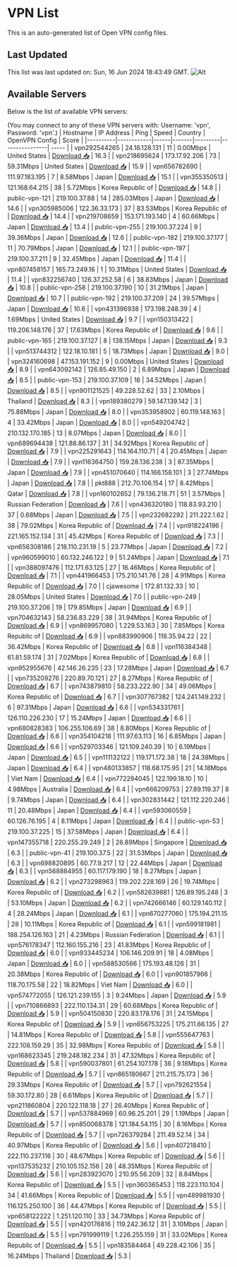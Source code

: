 # VPN List

This is an auto-generated list of Open VPN config files.

## Last Updated

This list was last updated on: Sun, 16 Jun 2024 18:43:49 GMT.
![Alt](https://repobeats.axiom.co/api/embed/186b98318ef1479477931607c1ad7d823f12451f.svg "Repobeats analytics image")

## Available Servers

Below is the list of available VPN servers:

(You may connect to any of these VPN servers with: Username: 'vpn', Password: 'vpn'.)
| Hostname | IP Address | Ping | Speed | Country | OpenVPN Config | Score |
|----------|------------|------|-------|---------|----------------| ----- |
| vpn292544265 | 24.18.128.131 | 11 | 0.00Mbps | United States | [Download 📥](./configs/server_0_US.ovpn) | 16.3 |
| vpn218695624 | 173.17.92.206 | 73 | 59.31Mbps | United States | [Download 📥](./configs/server_1_US.ovpn) | 15.9 |
| vpn656782690 | 111.97.183.195 | 7 | 8.58Mbps | Japan | [Download 📥](./configs/server_2_JP.ovpn) | 15.1 |
| vpn355350513 | 121.168.64.215 | 38 | 5.72Mbps | Korea Republic of | [Download 📥](./configs/server_3_KR.ovpn) | 14.8 |
| public-vpn-121 | 219.100.37.88 | 14 | 285.03Mbps | Japan | [Download 📥](./configs/server_4_JP.ovpn) | 14.6 |
| vpn305985006 | 122.36.33.173 | 37 | 83.53Mbps | Korea Republic of | [Download 📥](./configs/server_5_KR.ovpn) | 14.4 |
| vpn219708659 | 153.171.193.140 | 4 | 60.66Mbps | Japan | [Download 📥](./configs/server_6_JP.ovpn) | 13.4 |
| public-vpn-255 | 219.100.37.224 | 9 | 39.36Mbps | Japan | [Download 📥](./configs/server_7_JP.ovpn) | 12.6 |
| public-vpn-182 | 219.100.37.177 | 11 | 70.79Mbps | Japan | [Download 📥](./configs/server_8_JP.ovpn) | 12.1 |
| public-vpn-197 | 219.100.37.211 | 9 | 32.45Mbps | Japan | [Download 📥](./configs/server_9_JP.ovpn) | 11.4 |
| vpn807458157 | 165.73.249.16 | 1 | 10.31Mbps | United States | [Download 📥](./configs/server_10_US.ovpn) | 11.4 |
| vpn832256740 | 126.37.252.58 | 6 | 38.83Mbps | Japan | [Download 📥](./configs/server_11_JP.ovpn) | 10.8 |
| public-vpn-258 | 219.100.37.190 | 10 | 31.21Mbps | Japan | [Download 📥](./configs/server_12_JP.ovpn) | 10.7 |
| public-vpn-192 | 219.100.37.209 | 24 | 39.57Mbps | Japan | [Download 📥](./configs/server_13_JP.ovpn) | 10.6 |
| vpn431396938 | 173.198.248.39 | 4 | 1.69Mbps | United States | [Download 📥](./configs/server_14_US.ovpn) | 9.7 |
| vpn150313422 | 119.206.148.176 | 37 | 17.63Mbps | Korea Republic of | [Download 📥](./configs/server_15_KR.ovpn) | 9.6 |
| public-vpn-165 | 219.100.37.127 | 8 | 138.15Mbps | Japan | [Download 📥](./configs/server_16_JP.ovpn) | 9.3 |
| vpn513744312 | 122.18.10.181 | 5 | 18.73Mbps | Japan | [Download 📥](./configs/server_17_JP.ovpn) | 9.0 |
| vpn324160698 | 47.153.191.152 | 9 | 0.00Mbps | United States | [Download 📥](./configs/server_18_US.ovpn) | 8.9 |
| vpn643092142 | 126.85.49.150 | 2 | 6.89Mbps | Japan | [Download 📥](./configs/server_19_JP.ovpn) | 8.5 |
| public-vpn-153 | 219.100.37.109 | 18 | 34.52Mbps | Japan | [Download 📥](./configs/server_20_JP.ovpn) | 8.5 |
| vpn901121525 | 49.228.52.62 | 33 | 2.10Mbps | Thailand | [Download 📥](./configs/server_21_TH.ovpn) | 8.3 |
| vpn189380279 | 59.147.139.142 | 3 | 75.88Mbps | Japan | [Download 📥](./configs/server_22_JP.ovpn) | 8.0 |
| vpn353958902 | 60.119.148.163 | 4 | 33.42Mbps | Japan | [Download 📥](./configs/server_23_JP.ovpn) | 8.0 |
| vpn549204742 | 210.132.170.185 | 13 | 8.07Mbps | Japan | [Download 📥](./configs/server_24_JP.ovpn) | 8.0 |
| vpn689694438 | 121.88.86.137 | 31 | 34.92Mbps | Korea Republic of | [Download 📥](./configs/server_25_KR.ovpn) | 7.9 |
| vpn225291643 | 114.164.110.71 | 4 | 20.45Mbps | Japan | [Download 📥](./configs/server_26_JP.ovpn) | 7.9 |
| vpn116364750 | 159.28.136.238 | 3 | 87.35Mbps | Japan | [Download 📥](./configs/server_27_JP.ovpn) | 7.9 |
| vpn451070640 | 114.166.158.101 | 3 | 27.74Mbps | Japan | [Download 📥](./configs/server_28_JP.ovpn) | 7.8 |
| pkt888 | 212.70.106.154 | 17 | 8.42Mbps | Qatar | [Download 📥](./configs/server_29_QA.ovpn) | 7.8 |
| vpn160102652 | 79.136.218.71 | 51 | 3.57Mbps | Russian Federation | [Download 📥](./configs/server_30_RU.ovpn) | 7.6 |
| vpn436320180 | 118.83.93.210 | 37 | 0.68Mbps | Japan | [Download 📥](./configs/server_31_JP.ovpn) | 7.5 |
| vpn232682292 | 211.222.1.62 | 38 | 79.02Mbps | Korea Republic of | [Download 📥](./configs/server_32_KR.ovpn) | 7.4 |
| vpn918224196 | 221.165.152.134 | 31 | 45.42Mbps | Korea Republic of | [Download 📥](./configs/server_33_KR.ovpn) | 7.3 |
| vpn656308186 | 218.110.231.19 | 5 | 23.77Mbps | Japan | [Download 📥](./configs/server_34_JP.ovpn) | 7.2 |
| vpn960599010 | 60.132.246.122 | 9 | 51.24Mbps | Japan | [Download 📥](./configs/server_35_JP.ovpn) | 7.1 |
| vpn388097476 | 112.171.63.125 | 27 | 16.46Mbps | Korea Republic of | [Download 📥](./configs/server_36_KR.ovpn) | 7.1 |
| vpn441966453 | 175.210.141.76 | 28 | 4.91Mbps | Korea Republic of | [Download 📥](./configs/server_37_KR.ovpn) | 7.0 |
| cjawesome | 172.81.132.33 | 10 | 28.05Mbps | United States | [Download 📥](./configs/server_38_US.ovpn) | 7.0 |
| public-vpn-249 | 219.100.37.206 | 19 | 179.85Mbps | Japan | [Download 📥](./configs/server_39_JP.ovpn) | 6.9 |
| vpn704632143 | 58.236.83.229 | 38 | 31.94Mbps | Korea Republic of | [Download 📥](./configs/server_40_KR.ovpn) | 6.9 |
| vpn869957080 | 1.229.53.163 | 30 | 7.85Mbps | Korea Republic of | [Download 📥](./configs/server_41_KR.ovpn) | 6.9 |
| vpn883990906 | 118.35.94.22 | 22 | 36.42Mbps | Korea Republic of | [Download 📥](./configs/server_42_KR.ovpn) | 6.8 |
| vpn116384348 | 61.81.59.174 | 31 | 7.02Mbps | Korea Republic of | [Download 📥](./configs/server_43_KR.ovpn) | 6.8 |
| vpn952955676 | 42.146.26.235 | 23 | 17.28Mbps | Japan | [Download 📥](./configs/server_44_JP.ovpn) | 6.7 |
| vpn735209276 | 220.89.70.121 | 27 | 8.27Mbps | Korea Republic of | [Download 📥](./configs/server_45_KR.ovpn) | 6.7 |
| vpn743879810 | 58.233.222.90 | 34 | 49.06Mbps | Korea Republic of | [Download 📥](./configs/server_46_KR.ovpn) | 6.7 |
| vpn307767382 | 124.241.149.232 | 6 | 97.31Mbps | Japan | [Download 📥](./configs/server_47_JP.ovpn) | 6.6 |
| vpn534331761 | 126.110.226.230 | 17 | 15.24Mbps | Japan | [Download 📥](./configs/server_48_JP.ovpn) | 6.6 |
| vpn680828383 | 106.255.106.69 | 38 | 8.80Mbps | Korea Republic of | [Download 📥](./configs/server_49_KR.ovpn) | 6.6 |
| vpn354104218 | 111.97.63.113 | 16 | 6.85Mbps | Japan | [Download 📥](./configs/server_50_JP.ovpn) | 6.6 |
| vpn529703346 | 121.109.240.39 | 10 | 6.19Mbps | Japan | [Download 📥](./configs/server_51_JP.ovpn) | 6.5 |
| vpn111132122 | 119.171.172.38 | 18 | 24.38Mbps | Japan | [Download 📥](./configs/server_52_JP.ovpn) | 6.4 |
| vpn480133857 | 118.68.175.95 | 21 | 14.18Mbps | Viet Nam | [Download 📥](./configs/server_53_VN.ovpn) | 6.4 |
| vpn772294045 | 122.199.18.10 | 10 | 4.98Mbps | Australia | [Download 📥](./configs/server_54_AU.ovpn) | 6.4 |
| vpn666209753 | 27.89.119.37 | 8 | 9.74Mbps | Japan | [Download 📥](./configs/server_55_JP.ovpn) | 6.4 |
| vpn302831442 | 121.112.220.246 | 11 | 20.48Mbps | Japan | [Download 📥](./configs/server_56_JP.ovpn) | 6.4 |
| vpn593060559 | 60.126.76.195 | 4 | 8.11Mbps | Japan | [Download 📥](./configs/server_57_JP.ovpn) | 6.4 |
| public-vpn-53 | 219.100.37.225 | 15 | 37.58Mbps | Japan | [Download 📥](./configs/server_58_JP.ovpn) | 6.4 |
| vpn147355718 | 220.255.29.249 | 2 | 26.89Mbps | Singapore | [Download 📥](./configs/server_59_SG.ovpn) | 6.3 |
| public-vpn-41 | 219.100.37.5 | 22 | 31.53Mbps | Japan | [Download 📥](./configs/server_60_JP.ovpn) | 6.3 |
| vpn698820895 | 60.77.9.217 | 12 | 22.44Mbps | Japan | [Download 📥](./configs/server_61_JP.ovpn) | 6.3 |
| vpn568884955 | 60.117.179.190 | 18 | 8.27Mbps | Japan | [Download 📥](./configs/server_62_JP.ovpn) | 6.2 |
| vpn273298963 | 119.202.228.169 | 26 | 19.74Mbps | Korea Republic of | [Download 📥](./configs/server_63_KR.ovpn) | 6.2 |
| vpn582639881 | 126.89.195.248 | 3 | 53.10Mbps | Japan | [Download 📥](./configs/server_64_JP.ovpn) | 6.2 |
| vpn742666146 | 60.129.140.112 | 4 | 28.24Mbps | Japan | [Download 📥](./configs/server_65_JP.ovpn) | 6.1 |
| vpn670277060 | 175.194.211.15 | 28 | 10.11Mbps | Korea Republic of | [Download 📥](./configs/server_66_KR.ovpn) | 6.1 |
| vpn599181981 | 188.254.126.163 | 21 | 4.23Mbps | Russian Federation | [Download 📥](./configs/server_67_RU.ovpn) | 6.1 |
| vpn576178347 | 112.160.155.216 | 23 | 41.83Mbps | Korea Republic of | [Download 📥](./configs/server_68_KR.ovpn) | 6.0 |
| vpn933445234 | 106.146.209.91 | 18 | 4.08Mbps | Japan | [Download 📥](./configs/server_69_JP.ovpn) | 6.0 |
| vpn588530566 | 175.193.48.126 | 31 | 20.38Mbps | Korea Republic of | [Download 📥](./configs/server_70_KR.ovpn) | 6.0 |
| vpn901857966 | 118.70.175.58 | 22 | 18.82Mbps | Viet Nam | [Download 📥](./configs/server_71_VN.ovpn) | 6.0 |
| vpn574772055 | 126.121.239.155 | 3 | 9.24Mbps | Japan | [Download 📥](./configs/server_72_JP.ovpn) | 5.9 |
| vpn710866893 | 222.110.134.31 | 29 | 60.68Mbps | Korea Republic of | [Download 📥](./configs/server_73_KR.ovpn) | 5.9 |
| vpn504150830 | 220.83.178.176 | 31 | 24.15Mbps | Korea Republic of | [Download 📥](./configs/server_74_KR.ovpn) | 5.9 |
| vpn656753225 | 175.211.66.135 | 27 | 14.81Mbps | Korea Republic of | [Download 📥](./configs/server_75_KR.ovpn) | 5.8 |
| vpn555647763 | 222.108.159.29 | 35 | 32.98Mbps | Korea Republic of | [Download 📥](./configs/server_76_KR.ovpn) | 5.8 |
| vpn168623345 | 219.248.182.234 | 31 | 47.32Mbps | Korea Republic of | [Download 📥](./configs/server_77_KR.ovpn) | 5.8 |
| vpn590037801 | 61.254.107.178 | 36 | 9.18Mbps | Korea Republic of | [Download 📥](./configs/server_78_KR.ovpn) | 5.7 |
| vpn865180667 | 211.215.75.173 | 36 | 29.33Mbps | Korea Republic of | [Download 📥](./configs/server_79_KR.ovpn) | 5.7 |
| vpn792621554 | 59.30.172.80 | 28 | 6.61Mbps | Korea Republic of | [Download 📥](./configs/server_80_KR.ovpn) | 5.7 |
| vpn211860804 | 220.122.118.18 | 27 | 26.40Mbps | Korea Republic of | [Download 📥](./configs/server_81_KR.ovpn) | 5.7 |
| vpn537884969 | 60.96.25.201 | 29 | 1.19Mbps | Japan | [Download 📥](./configs/server_82_JP.ovpn) | 5.7 |
| vpn850068378 | 121.184.54.115 | 30 | 8.16Mbps | Korea Republic of | [Download 📥](./configs/server_83_KR.ovpn) | 5.7 |
| vpn726379284 | 211.49.52.14 | 34 | 40.97Mbps | Korea Republic of | [Download 📥](./configs/server_84_KR.ovpn) | 5.6 |
| vpn407218410 | 222.110.237.116 | 30 | 48.67Mbps | Korea Republic of | [Download 📥](./configs/server_85_KR.ovpn) | 5.6 |
| vpn137535232 | 210.105.152.156 | 28 | 48.35Mbps | Korea Republic of | [Download 📥](./configs/server_86_KR.ovpn) | 5.6 |
| vpn283923070 | 210.95.56.209 | 32 | 8.84Mbps | Korea Republic of | [Download 📥](./configs/server_87_KR.ovpn) | 5.5 |
| vpn360365453 | 118.223.110.104 | 34 | 41.66Mbps | Korea Republic of | [Download 📥](./configs/server_88_KR.ovpn) | 5.5 |
| vpn489981930 | 116.125.250.100 | 36 | 44.47Mbps | Korea Republic of | [Download 📥](./configs/server_89_KR.ovpn) | 5.5 |
| vpn658122222 | 1.251.120.110 | 33 | 34.73Mbps | Korea Republic of | [Download 📥](./configs/server_90_KR.ovpn) | 5.5 |
| vpn420176816 | 119.242.36.12 | 31 | 3.10Mbps | Japan | [Download 📥](./configs/server_91_JP.ovpn) | 5.5 |
| vpn791999119 | 1.226.255.159 | 31 | 33.02Mbps | Korea Republic of | [Download 📥](./configs/server_92_KR.ovpn) | 5.5 |
| vpn183584464 | 49.228.42.106 | 35 | 16.24Mbps | Thailand | [Download 📥](./configs/server_93_TH.ovpn) | 5.3 |
